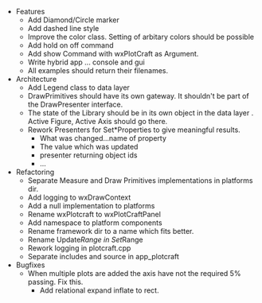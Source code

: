 - Features
    - Add Diamond/Circle marker
    - Add dashed line style
    - Improve the color class. Setting of arbitary colors should be possible
    - Add hold on off command
    - Add show Command with wxPlotCraft as Argument.
    - Write hybrid app ... console and gui
    - All examples should return their filenames.
- Architecture
    - Add Legend class to data layer
    - DrawPrimitives should have its own gateway. It shouldn't be part of the DrawPresenter interface.
    - The state of the Library should be in its own object in the data layer . Active Figure, Active Axis should go there.
    - Rework Presenters for Set*Properties to give meaningful results.
        - What was changed...name of property
        - The value which was updated
        - presenter returning object ids
        - ...
- Refactoring
    - Separate Measure and Draw Primitives implementations in platforms dir.
    - Add logging to wxDrawContext
    - Add a null implementation to platforms
    - Rename wxPlotcraft to wxPlotCraftPanel
    - Add namespace to platform components 
    - Rename framework dir to a name which fits better.
    - Rename Update*Range in Set*Range
    - Rework logging in plotcraft.cpp
    - Separate includes and source in app_plotcraft
- Bugfixes
    - When multiple plots are added the axis have not the required 5% passing. Fix this.
        - Add relational expand inflate to rect. 
